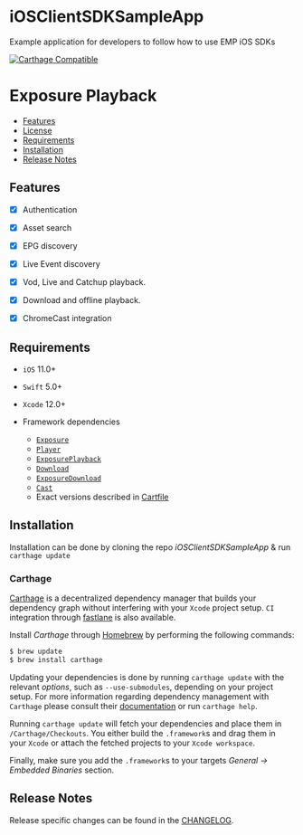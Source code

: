 # iOSClientSDKSampleApp

Example application for developers to follow how to use EMP iOS SDKs

[![Carthage Compatible](https://img.shields.io/badge/Carthage-compatible-4BC51D.svg?style=flat)](https://github.com/Carthage/Carthage)

# Exposure Playback

* [Features](#features)
* [License](https://github.com/EricssonBroadcastServices/iOSClientSDKSampleApp/blob/master/LICENSE)
* [Requirements](#requirements)
* [Installation](#installation)
* [Release Notes](#release-notes)

## Features

- [x] Authentication
- [x] Asset search
- [x] EPG discovery
- [x] Live Event discovery
- [x] Vod, Live and Catchup playback.
- [x] Download and offline playback.
- [x] ChromeCast integration


## Requirements

* `iOS` 11.0+
* `Swift` 5.0+
* `Xcode` 12.0+

* Framework dependencies
    - [`Exposure`](https://github.com/EricssonBroadcastServices/iOSClientExposure)
    - [`Player`](https://github.com/EricssonBroadcastServices/iOSClientPlayer)
    - [`ExposurePlayback`](https://github.com/EricssonBroadcastServices/iOSClientExposurePlayback)
    - [`Download`](https://github.com/EricssonBroadcastServices/iOSClientDownload)
    - [`ExposureDownload`](https://github.com/EricssonBroadcastServices/iOSClientExposureDownload)
    - [`Cast`](https://github.com/EricssonBroadcastServices/iOSClientCast)
    - Exact versions described in [Cartfile](https://github.com/EricssonBroadcastServices/iOSClientRefApp/blob/master/Cartfile)

## Installation

Installation can be done by cloning the repo  *iOSClientSDKSampleApp* & run `carthage update`


### Carthage

[Carthage](https://github.com/Carthage/Carthage) is a decentralized dependency manager that builds your dependency graph without interfering with your `Xcode` project setup. `CI` integration through [fastlane](https://github.com/fastlane/fastlane) is also available.

Install *Carthage* through [Homebrew](https://brew.sh) by performing the following commands:

```sh
$ brew update
$ brew install carthage
```

Updating your dependencies is done by running  `carthage update` with the relevant *options*, such as `--use-submodules`, depending on your project setup. For more information regarding dependency management with `Carthage` please consult their [documentation](https://github.com/Carthage/Carthage/blob/master/README.md) or run `carthage help`.


Running `carthage update` will fetch your dependencies and place them in `/Carthage/Checkouts`. You either build the `.framework`s and drag them in your `Xcode` or attach the fetched projects to your `Xcode workspace`.

Finally, make sure you add the `.framework`s to your targets *General -> Embedded Binaries* section.

## Release Notes
Release specific changes can be found in the [CHANGELOG](https://github.com/EricssonBroadcastServices/iOSClientSDKSampleApp/blob/master/CHANGELOG.md).





